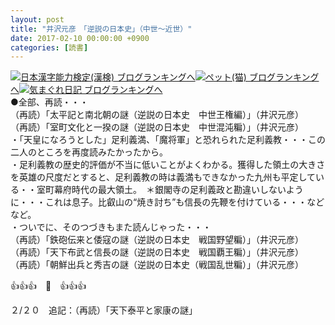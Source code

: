 ```yaml
---
layout: post
title: "井沢元彦　「逆説の日本史」（中世～近世）"
date: 2017-02-10 00:00:00 +0900
categories: [読書]
---
```


[![](/syuusyuu9701/assets/images/井沢元彦-「逆説の日本史」（中世～近世）-br_c_3028_1.gif)](http://blog.with2.net/link.php?1659096:3028 "日本漢字能力検定(漢検) ブログランキングへ")[日本漢字能力検定(漢検) ブログランキングへ](http://blog.with2.net/link.php?1659096:3028)[![](/syuusyuu9701/assets/images/井沢元彦-「逆説の日本史」（中世～近世）-br_c_1348_1.gif)](http://blog.with2.net/link.php?1659096:1348 "ペット(猫) ブログランキングへ")[ペット(猫) ブログランキングへ](http://blog.with2.net/link.php?1659096:1348)[![](/syuusyuu9701/assets/images/井沢元彦-「逆説の日本史」（中世～近世）-br_c_9257_1.gif)](http://blog.with2.net/link.php?1659096:9257 "気まぐれ日記 ブログランキングへ")[気まぐれ日記 ブログランキングへ](http://blog.with2.net/link.php?1659096:9257)  
●全部、再読・・・  
（再読）「太平記と南北朝の謎（逆説の日本史　中世王権編）」（井沢元彦）  
（再読）「室町文化と一揆の謎（逆説の日本史　中世混沌糄）」（井沢元彦）  
・「天皇になろうとした」足利義満、「魔将軍」と恐れられた足利義教・・・この二人のところを再度読みたかったから。  
・足利義教の歴史的評価が不当に低いことがよくわかる。獲得した領土の大きさを英雄の尺度だとすると、足利義教の時は義満もできなかった九州も平定している・・室町幕府時代の最大領土。　＊銀閣寺の足利義政と勘違いしないように・・・これは息子。比叡山の“焼き討ち”も信長の先鞭を付けている・・・などなど。  
・ついでに、そのつづきもまた読んじゃった・・・  
（再読）「鉄砲伝来と倭寇の謎（逆説の日本史　戦国野望糄）」（井沢元彦）  
（再読）「天下布武と信長の謎（逆説の日本史　戦国覇王糄）」（井沢元彦）  
（再読）「朝鮮出兵と秀吉の謎（逆説の日本史（戦国乱世糄）」（井沢元彦）  
  
👍👍👍　🐔　👍👍👍  
  
２/２０　追記：（再読）「天下泰平と家康の謎」  
  
  